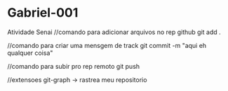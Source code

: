 # Gabriel-001
Atividade Senai 
//comando para adicionar arquivos no rep github
git add .

//comando para criar uma mensgem de track
git commit -m "aqui eh qualquer coisa"

//comando para subir pro rep remoto
git push


//extensoes 
git-graph -> rastrea meu repositorio

